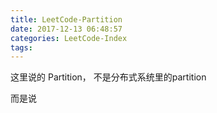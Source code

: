 ```yaml
---
title: LeetCode-Partition
date: 2017-12-13 06:48:57
categories: LeetCode-Index
tags:
---
```


这里说的 Partition， 不是分布式系统里的partition

而是说
